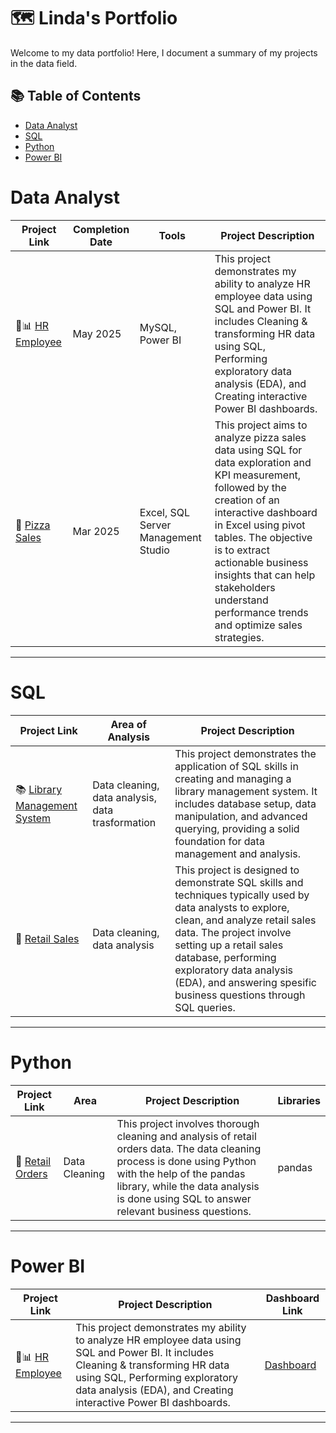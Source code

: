 # 🗺 Linda's Portfolio

Welcome to my data portfolio! Here, I document a summary of my projects in the data field. 

## 📚 Table of Contents
- [Data Analyst](#data-analyst)
- [SQL](#sql)
- [Python](#python)
- [Power BI](#power-bi)

# Data Analyst

| Project Link | Completion Date | Tools | Project Description | 
|---|---|---|---|
| 👥📊 [HR Employee](https://github.com/Linduyyy/Project-3-HR-Employee.git) | May 2025 | MySQL, Power BI | This project demonstrates my ability to analyze HR employee data using SQL and Power BI. It includes Cleaning & transforming HR data using SQL, Performing exploratory data analysis (EDA), and Creating interactive Power BI dashboards. |
| 🍕 [Pizza Sales](https://github.com/Linduyyy/Pizza-Sales.git) | Mar 2025 |Excel, SQL Server Management Studio | This project aims to analyze pizza sales data using SQL for data exploration and KPI measurement, followed by the creation of an interactive dashboard in Excel using pivot tables. The objective is to extract actionable business insights that can help stakeholders understand performance trends and optimize sales strategies. |

***

# SQL

| Project Link | Area of Analysis | Project Description | 
|---|---|---|
| 📚 [Library Management System](https://github.com/Linduyyy/Project-2-Library-Management-System.git) | Data cleaning, data analysis, data trasformation | This project demonstrates the application of SQL skills in creating and managing a library management system. It includes database setup, data manipulation, and advanced querying, providing a solid foundation for data management and analysis. |  
| 🏬 [Retail Sales](https://github.com/Linduyyy/p1_sql_retail_sales.git) | Data cleaning, data analysis | This project is designed to demonstrate SQL skills and techniques typically used by data analysts to explore, clean, and analyze retail sales data. The project involve setting up a retail sales database, performing exploratory data analysis (EDA), and answering spesific business questions through SQL queries. |  

***

# Python

| Project Link | Area | Project Description | Libraries |    
|---|---|---|---|
| 🏬 [Retail Orders](https://github.com/Linduyyy/Python-SQL-1.git) | Data Cleaning | This project involves thorough cleaning and analysis of retail orders data. The data cleaning process is done using Python with the help of the pandas library, while the data analysis is done using SQL to answer relevant business questions. | pandas | 

***

# Power BI

| Project Link | Project Description | Dashboard Link |
|---|---|---|
| 👥📊 [HR Employee](https://github.com/Linduyyy/Project-3-HR-Employee.git) | This project demonstrates my ability to analyze HR employee data using SQL and Power BI. It includes Cleaning & transforming HR data using SQL, Performing exploratory data analysis (EDA), and Creating interactive Power BI dashboards. | [Dashboard](https://app.powerbi.com/links/qGkfhbq59g?ctid=c66e1833-f63e-4b9f-9479-fa07bcca1033&pbi_source=linkShare) |

***
